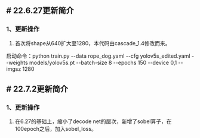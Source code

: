 ## # 22.6.27更新简介

### 1、更新操作
1. 首次将shape从640扩大至1280，本代码由cascade_1.4修改而来。
 

启动命令：python train.py --data rope_dog.yaml --cfg yolov5s_edited.yaml --weights models/yolov5s.pt --batch-size 8 --epochs 150 --device 0,1 --imgsz 1280

## # 22.7.2更新简介

### 1、更新操作
1. 在6.27的基础上，缩小了decode net的层次，新增了sobel算子，在100epoch之后，加入sobel_loss。